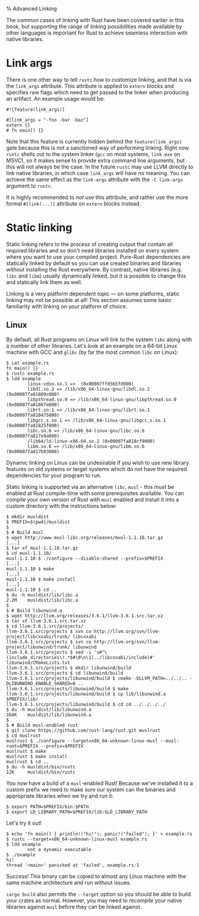 % Advanced Linking

The common cases of linking with Rust have been covered earlier in this book,
but supporting the range of linking possibilities made available by other
languages is important for Rust to achieve seamless interaction with native
libraries.

# Link args

There is one other way to tell `rustc` how to customize linking, and that is via
the `link_args` attribute. This attribute is applied to `extern` blocks and
specifies raw flags which need to get passed to the linker when producing an
artifact. An example usage would be:

``` no_run
#![feature(link_args)]

#[link_args = "-foo -bar -baz"]
extern {}
# fn main() {}
```

Note that this feature is currently hidden behind the `feature(link_args)` gate
because this is not a sanctioned way of performing linking. Right now `rustc`
shells out to the system linker (`gcc` on most systems, `link.exe` on MSVC),
so it makes sense to provide extra command line
arguments, but this will not always be the case. In the future `rustc` may use
LLVM directly to link native libraries, in which case `link_args` will have no
meaning. You can achieve the same effect as the `link-args` attribute with the
`-C link-args` argument to `rustc`.

It is highly recommended to *not* use this attribute, and rather use the more
formal `#[link(...)]` attribute on `extern` blocks instead.

# Static linking

Static linking refers to the process of creating output that contain all
required libraries and so don't need libraries installed on every system where
you want to use your compiled project. Pure-Rust dependencies are statically
linked by default so you can use created binaries and libraries without
installing the Rust everywhere. By contrast, native libraries
(e.g. `libc` and `libm`) usually dynamically linked, but it is possible to
change this and statically link them as well.

Linking is a very platform dependent topic — on some platforms, static linking
may not be possible at all! This section assumes some basic familiarity with
linking on your platform of choice.

## Linux

By default, all Rust programs on Linux will link to the system `libc` along with
a number of other libraries. Let's look at an example on a 64-bit Linux machine
with GCC and `glibc` (by far the most common `libc` on Linux):

``` text
$ cat example.rs
fn main() {}
$ rustc example.rs
$ ldd example
        linux-vdso.so.1 =>  (0x00007ffd565fd000)
        libdl.so.2 => /lib/x86_64-linux-gnu/libdl.so.2 (0x00007fa81889c000)
        libpthread.so.0 => /lib/x86_64-linux-gnu/libpthread.so.0 (0x00007fa81867e000)
        librt.so.1 => /lib/x86_64-linux-gnu/librt.so.1 (0x00007fa818475000)
        libgcc_s.so.1 => /lib/x86_64-linux-gnu/libgcc_s.so.1 (0x00007fa81825f000)
        libc.so.6 => /lib/x86_64-linux-gnu/libc.so.6 (0x00007fa817e9a000)
        /lib64/ld-linux-x86-64.so.2 (0x00007fa818cf9000)
        libm.so.6 => /lib/x86_64-linux-gnu/libm.so.6 (0x00007fa817b93000)
```

Dynamic linking on Linux can be undesirable if you wish to use new library
features on old systems or target systems which do not have the required
dependencies for your program to run.

Static linking is supported via an alternative `libc`, `musl` - this must be
enabled at Rust compile-time with some prerequisites available. You can compile
your own version of Rust with `musl` enabled and install it into a custom
directory with the instructions below:

```text
$ mkdir musldist
$ PREFIX=$(pwd)/musldist
$
$ # Build musl
$ wget http://www.musl-libc.org/releases/musl-1.1.10.tar.gz
[...]
$ tar xf musl-1.1.10.tar.gz
$ cd musl-1.1.10/
musl-1.1.10 $ ./configure --disable-shared --prefix=$PREFIX
[...]
musl-1.1.10 $ make
[...]
musl-1.1.10 $ make install
[...]
musl-1.1.10 $ cd ..
$ du -h musldist/lib/libc.a
2.2M    musldist/lib/libc.a
$
$ # Build libunwind.a
$ wget http://llvm.org/releases/3.6.1/llvm-3.6.1.src.tar.xz
$ tar xf llvm-3.6.1.src.tar.xz
$ cd llvm-3.6.1.src/projects/
llvm-3.6.1.src/projects $ svn co http://llvm.org/svn/llvm-project/libcxxabi/trunk/ libcxxabi
llvm-3.6.1.src/projects $ svn co http://llvm.org/svn/llvm-project/libunwind/trunk/ libunwind
llvm-3.6.1.src/projects $ sed -i 's#^\(include_directories\).*$#\0\n\1(../libcxxabi/include)#' libunwind/CMakeLists.txt
llvm-3.6.1.src/projects $ mkdir libunwind/build
llvm-3.6.1.src/projects $ cd libunwind/build
llvm-3.6.1.src/projects/libunwind/build $ cmake -DLLVM_PATH=../../.. -DLIBUNWIND_ENABLE_SHARED=0 ..
llvm-3.6.1.src/projects/libunwind/build $ make
llvm-3.6.1.src/projects/libunwind/build $ cp lib/libunwind.a $PREFIX/lib/
llvm-3.6.1.src/projects/libunwind/build $ cd cd ../../../../
$ du -h musldist/lib/libunwind.a
164K    musldist/lib/libunwind.a
$
$ # Build musl-enabled rust
$ git clone https://github.com/rust-lang/rust.git muslrust
$ cd muslrust
muslrust $ ./configure --target=x86_64-unknown-linux-musl --musl-root=$PREFIX --prefix=$PREFIX
muslrust $ make
muslrust $ make install
muslrust $ cd ..
$ du -h musldist/bin/rustc
12K     musldist/bin/rustc
```

You now have a build of a `musl`-enabled Rust! Because we've installed it to a
custom prefix we need to make sure our system can the binaries and appropriate
libraries when we try and run it:

```text
$ export PATH=$PREFIX/bin:$PATH
$ export LD_LIBRARY_PATH=$PREFIX/lib:$LD_LIBRARY_PATH
```

Let's try it out!

```text
$ echo 'fn main() { println!("hi!"); panic!("failed"); }' > example.rs
$ rustc --target=x86_64-unknown-linux-musl example.rs
$ ldd example
        not a dynamic executable
$ ./example
hi!
thread '<main>' panicked at 'failed', example.rs:1
```

Success! This binary can be copied to almost any Linux machine with the same
machine architecture and run without issues.

`cargo build` also permits the `--target` option so you should be able to build
your crates as normal. However, you may need to recompile your native libraries
against `musl` before they can be linked against.
